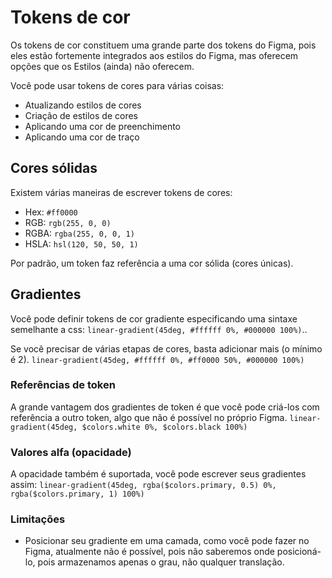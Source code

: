 # Tokens de cor

Os tokens de cor constituem uma grande parte dos tokens do Figma, pois eles estão fortemente integrados aos estilos do Figma, mas oferecem opções que os Estilos (ainda) não oferecem.

Você pode usar tokens de cores para várias coisas:

- Atualizando estilos de cores
- Criação de estilos de cores
- Aplicando uma cor de preenchimento
- Aplicando uma cor de traço

## Cores sólidas

Existem várias maneiras de escrever tokens de cores:

- Hex: `#ff0000`
- RGB: `rgb(255, 0, 0)`
- RGBA: `rgba(255, 0, 0, 1)`
- HSLA: `hsl(120, 50, 50, 1)`

Por padrão, um token faz referência a uma cor sólida (cores únicas).

## Gradientes

Você pode definir tokens de cor gradiente especificando uma sintaxe semelhante a css: `linear-gradient(45deg, #ffffff 0%, #000000 100%)`..

Se você precisar de várias etapas de cores, basta adicionar mais (o mínimo é 2). `linear-gradient(45deg, #ffffff 0%, #ff0000 50%, #000000 100%)`

### Referências de token
A grande vantagem dos gradientes de token é que você pode criá-los com referência a outro token, algo que não é possível no próprio Figma. `linear-gradient(45deg, $colors.white 0%, $colors.black 100%)`

### Valores alfa (opacidade)
A opacidade também é suportada, você pode escrever seus gradientes assim: `linear-gradient(45deg, rgba($colors.primary, 0.5) 0%, rgba($colors.primary, 1) 100%)`

### Limitações
- Posicionar seu gradiente em uma camada, como você pode fazer no Figma, atualmente não é possível, pois não saberemos onde posicioná-lo, pois armazenamos apenas o grau, não qualquer translação.
